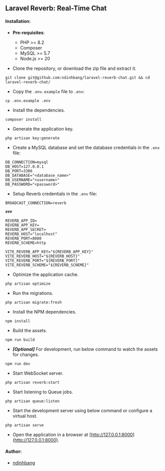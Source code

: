 ## Laravel Reverb: Real-Time Chat

#### Installation:

-   **Pre-requisites**:

    -   PHP >= 8.2
    -   Composer
    -   MySQL >= 5.7
    -   Node.js >= 20

-   Clone the repository, or download the zip file and extract it.

```shell
git clone git@github.com:ndinhbang/laravel-reverb-chat.git && cd laravel-reverb-chat/
```

-   Copy the `.env.example` file to `.env`:

```shell
cp .env.example .env
```

-   Install the dependencies.

```shell
composer install
```

-   Generate the application key.

```shell
php artisan key:generate
```

-   Create a MySQL database and set the database credentials in the `.env` file:

```shell
DB_CONNECTION=mysql
DB_HOST=127.0.0.1
DB_PORT=3306
DB_DATABASE="<database_name>"
DB_USERNAME="<username>"
DB_PASSWORD="<password>"
```

-   Setup Reverb credentials in the `.env` file:

```shell
BROADCAST_CONNECTION=reverb

###

REVERB_APP_ID=
REVERB_APP_KEY=
REVERB_APP_SECRET=
REVERB_HOST="localhost"
REVERB_PORT=8080
REVERB_SCHEME=http

VITE_REVERB_APP_KEY="${REVERB_APP_KEY}"
VITE_REVERB_HOST="${REVERB_HOST}"
VITE_REVERB_PORT="${REVERB_PORT}"
VITE_REVERB_SCHEME="${REVERB_SCHEME}"
```

-   Optimize the application cache.

```shell
php artisan optimize
```

-   Run the migrations.

```shell
php artisan migrate:fresh
```

-   Install the NPM dependencies.

```shell
npm install
```

-   Build the assets.

```shell
npm run build
```

-   **_[Optional]_** For development, run below command to watch the assets for changes.

```shell
npm run dev
```

-   Start WebSocket server.

```shell
php artisan reverb:start
```

-   Start listening to Queue jobs.

```shell
php artisan queue:listen
```

-   Start the development server using below command or configure a virtual host.

```shell
php artisan serve
```

-   Open the application in a browser at [http://127.0.0.1:8000](http://127.0.0.1:8000).

#### Author:

-   [ndinhbang](https://ndinhbang.com/)
